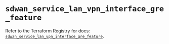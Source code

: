 # `sdwan_service_lan_vpn_interface_gre_feature`

Refer to the Terraform Registry for docs: [`sdwan_service_lan_vpn_interface_gre_feature`](https://registry.terraform.io/providers/ciscodevnet/sdwan/0.8.0/docs/resources/service_lan_vpn_interface_gre_feature).
